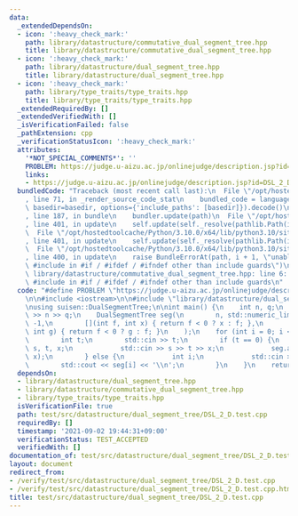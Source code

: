 ```yaml
---
data:
  _extendedDependsOn:
  - icon: ':heavy_check_mark:'
    path: library/datastructure/commutative_dual_segment_tree.hpp
    title: library/datastructure/commutative_dual_segment_tree.hpp
  - icon: ':heavy_check_mark:'
    path: library/datastructure/dual_segment_tree.hpp
    title: library/datastructure/dual_segment_tree.hpp
  - icon: ':heavy_check_mark:'
    path: library/type_traits/type_traits.hpp
    title: library/type_traits/type_traits.hpp
  _extendedRequiredBy: []
  _extendedVerifiedWith: []
  _isVerificationFailed: false
  _pathExtension: cpp
  _verificationStatusIcon: ':heavy_check_mark:'
  attributes:
    '*NOT_SPECIAL_COMMENTS*': ''
    PROBLEM: https://judge.u-aizu.ac.jp/onlinejudge/description.jsp?id=DSL_2_D
    links:
    - https://judge.u-aizu.ac.jp/onlinejudge/description.jsp?id=DSL_2_D
  bundledCode: "Traceback (most recent call last):\n  File \"/opt/hostedtoolcache/Python/3.10.0/x64/lib/python3.10/site-packages/onlinejudge_verify/documentation/build.py\"\
    , line 71, in _render_source_code_stat\n    bundled_code = language.bundle(stat.path,\
    \ basedir=basedir, options={'include_paths': [basedir]}).decode()\n  File \"/opt/hostedtoolcache/Python/3.10.0/x64/lib/python3.10/site-packages/onlinejudge_verify/languages/cplusplus.py\"\
    , line 187, in bundle\n    bundler.update(path)\n  File \"/opt/hostedtoolcache/Python/3.10.0/x64/lib/python3.10/site-packages/onlinejudge_verify/languages/cplusplus_bundle.py\"\
    , line 401, in update\n    self.update(self._resolve(pathlib.Path(included), included_from=path))\n\
    \  File \"/opt/hostedtoolcache/Python/3.10.0/x64/lib/python3.10/site-packages/onlinejudge_verify/languages/cplusplus_bundle.py\"\
    , line 401, in update\n    self.update(self._resolve(pathlib.Path(included), included_from=path))\n\
    \  File \"/opt/hostedtoolcache/Python/3.10.0/x64/lib/python3.10/site-packages/onlinejudge_verify/languages/cplusplus_bundle.py\"\
    , line 400, in update\n    raise BundleErrorAt(path, i + 1, \"unable to process\
    \ #include in #if / #ifdef / #ifndef other than include guards\")\nonlinejudge_verify.languages.cplusplus_bundle.BundleErrorAt:\
    \ library/datastructure/commutative_dual_segment_tree.hpp: line 6: unable to process\
    \ #include in #if / #ifdef / #ifndef other than include guards\n"
  code: "#define PROBLEM \"https://judge.u-aizu.ac.jp/onlinejudge/description.jsp?id=DSL_2_D\"\
    \n\n#include <iostream>\n\n#include \"library/datastructure/dual_segment_tree.hpp\"\
    \nusing suisen::DualSegmentTree;\n\nint main() {\n    int n, q;\n    std::cin\
    \ >> n >> q;\n    DualSegmentTree seg(\n        n, std::numeric_limits<int>::max(),\
    \ -1,\n        [](int f, int x) { return f < 0 ? x : f; },\n        [](int f,\
    \ int g) { return f < 0 ? g : f; }\n    );\n    for (int i = 0; i < q; ++i) {\n\
    \        int t;\n        std::cin >> t;\n        if (t == 0) {\n            int\
    \ s, t, x;\n            std::cin >> s >> t >> x;\n            seg.apply(s, ++t,\
    \ x);\n        } else {\n            int i;\n            std::cin >> i;\n    \
    \        std::cout << seg[i] << '\\n';\n        }\n    }\n    return 0;\n}"
  dependsOn:
  - library/datastructure/dual_segment_tree.hpp
  - library/datastructure/commutative_dual_segment_tree.hpp
  - library/type_traits/type_traits.hpp
  isVerificationFile: true
  path: test/src/datastructure/dual_segment_tree/DSL_2_D.test.cpp
  requiredBy: []
  timestamp: '2021-09-02 19:44:31+09:00'
  verificationStatus: TEST_ACCEPTED
  verifiedWith: []
documentation_of: test/src/datastructure/dual_segment_tree/DSL_2_D.test.cpp
layout: document
redirect_from:
- /verify/test/src/datastructure/dual_segment_tree/DSL_2_D.test.cpp
- /verify/test/src/datastructure/dual_segment_tree/DSL_2_D.test.cpp.html
title: test/src/datastructure/dual_segment_tree/DSL_2_D.test.cpp
---
```

